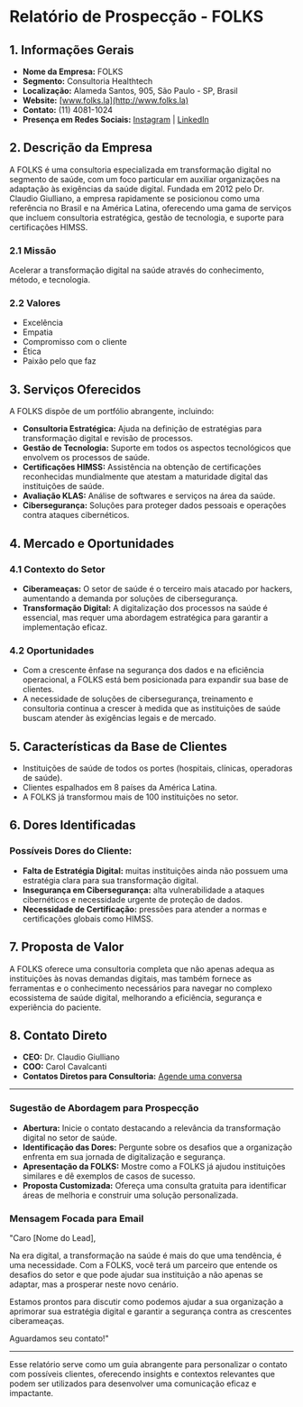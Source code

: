 # Relatório de Prospecção - FOLKS

## 1. Informações Gerais
- **Nome da Empresa:** FOLKS
- **Segmento:** Consultoria Healthtech
- **Localização:** Alameda Santos, 905, São Paulo - SP, Brasil
- **Website:** [www.folks.la](http://www.folks.la)
- **Contato:** (11) 4081-1024
- **Presença em Redes Sociais:** [Instagram](https://www.instagram.com) | [LinkedIn](https://www.linkedin.com)

## 2. Descrição da Empresa
A FOLKS é uma consultoria especializada em transformação digital no segmento de saúde, com um foco particular em auxiliar organizações na adaptação às exigências da saúde digital. Fundada em 2012 pelo Dr. Claudio Giulliano, a empresa rapidamente se posicionou como uma referência no Brasil e na América Latina, oferecendo uma gama de serviços que incluem consultoria estratégica, gestão de tecnologia, e suporte para certificações HIMSS.

### 2.1 Missão
Acelerar a transformação digital na saúde através do conhecimento, método, e tecnologia.

### 2.2 Valores
- Excelência
- Empatia
- Compromisso com o cliente
- Ética
- Paixão pelo que faz

## 3. Serviços Oferecidos
A FOLKS dispõe de um portfólio abrangente, incluindo:
- **Consultoria Estratégica:** Ajuda na definição de estratégias para transformação digital e revisão de processos.
- **Gestão de Tecnologia:** Suporte em todos os aspectos tecnológicos que envolvem os processos de saúde.
- **Certificações HIMSS:** Assistência na obtenção de certificações reconhecidas mundialmente que atestam a maturidade digital das instituições de saúde.
- **Avaliação KLAS:** Análise de softwares e serviços na área da saúde.
- **Cibersegurança:** Soluções para proteger dados pessoais e operações contra ataques cibernéticos.

## 4. Mercado e Oportunidades
### 4.1 Contexto do Setor
- **Ciberameaças:** O setor de saúde é o terceiro mais atacado por hackers, aumentando a demanda por soluções de cibersegurança.
- **Transformação Digital:** A digitalização dos processos na saúde é essencial, mas requer uma abordagem estratégica para garantir a implementação eficaz.
  
### 4.2 Oportunidades
- Com a crescente ênfase na segurança dos dados e na eficiência operacional, a FOLKS está bem posicionada para expandir sua base de clientes.
- A necessidade de soluções de cibersegurança, treinamento e consultoria continua a crescer à medida que as instituições de saúde buscam atender às exigências legais e de mercado.

## 5. Características da Base de Clientes
- Instituições de saúde de todos os portes (hospitais, clínicas, operadoras de saúde).
- Clientes espalhados em 8 países da América Latina.
- A FOLKS já transformou mais de 100 instituições no setor.

## 6. Dores Identificadas
### Possíveis Dores do Cliente:
- **Falta de Estratégia Digital:** muitas instituições ainda não possuem uma estratégia clara para sua transformação digital.
- **Insegurança em Cibersegurança:** alta vulnerabilidade a ataques cibernéticos e necessidade urgente de proteção de dados.
- **Necessidade de Certificação:** pressões para atender a normas e certificações globais como HIMSS.

## 7. Proposta de Valor
A FOLKS oferece uma consultoria completa que não apenas adequa as instituições às novas demandas digitais, mas também fornece as ferramentas e o conhecimento necessários para navegar no complexo ecossistema de saúde digital, melhorando a eficiência, segurança e experiência do paciente.

## 8. Contato Direto
- **CEO:** Dr. Claudio Giulliano
- **COO:** Carol Cavalcanti
- **Contatos Diretos para Consultoria:** [Agende uma conversa](https://www.folks.la/contato)

---

### Sugestão de Abordagem para Prospecção
- **Abertura:** Inicie o contato destacando a relevância da transformação digital no setor de saúde.
- **Identificação das Dores:** Pergunte sobre os desafios que a organização enfrenta em sua jornada de digitalização e segurança.
- **Apresentação da FOLKS:** Mostre como a FOLKS já ajudou instituições similares e dê exemplos de casos de sucesso.
- **Proposta Customizada:** Ofereça uma consulta gratuita para identificar áreas de melhoria e construir uma solução personalizada.

### Mensagem Focada para Email
"Caro [Nome do Lead],

Na era digital, a transformação na saúde é mais do que uma tendência, é uma necessidade. Com a FOLKS, você terá um parceiro que entende os desafios do setor e que pode ajudar sua instituição a não apenas se adaptar, mas a prosperar neste novo cenário.

Estamos prontos para discutir como podemos ajudar a sua organização a aprimorar sua estratégia digital e garantir a segurança contra as crescentes ciberameaças.

Aguardamos seu contato!"

--- 

Esse relatório serve como um guia abrangente para personalizar o contato com possíveis clientes, oferecendo insights e contextos relevantes que podem ser utilizados para desenvolver uma comunicação eficaz e impactante.
